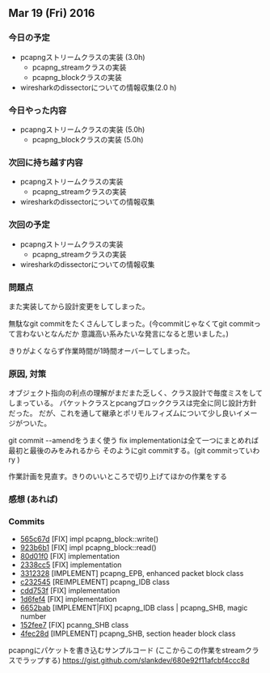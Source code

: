 

## Mar 19 (Fri) 2016

### 今日の予定

 - pcapngストリームクラスの実装 (3.0h)
     - pcapng_streamクラスの実装
     - pcapng_blockクラスの実装
 - wiresharkのdissectorについての情報収集(2.0 h)


### 今日やった内容

 - pcapngストリームクラスの実装 (5.0h)
     - pcapng_blockクラスの実装 (5.0h)


### 次回に持ち越す内容

 - pcapngストリームクラスの実装 
     - pcapng_streamクラスの実装
 - wiresharkのdissectorについての情報収集


### 次回の予定

 - pcapngストリームクラスの実装 
     - pcapng_streamクラスの実装
 - wiresharkのdissectorについての情報収集

### 問題点

また実装してから設計変更をしてしまった。

無駄なgit commitをたくさんしてしまった。(今commitじゃなくてgit commitって言わないとなんだか
意識高い系みたいな発言になると思いました。)

きりがよくならず作業時間が1時間オーバーしてしまった。

### 原因, 対策

オブジェクト指向の利点の理解がまだまた乏しく、クラス設計で毎度ミスをしてしまっている。
パケットクラスとpcangブロッククラスは完全に同じ設計方針だった。
だが、これを通して継承とポリモルフィズムについて少し良いイメージがついた。

git commit --amendをうまく使う fix implementationは全て一つにまとめれば最初と最後のみをみれるから
そのようにgit commitする。(git commitっていわry )

作業計画を見直す。きりのいいところで切り上げてほかの作業をする





### 感想 (あれば)

### Commits


* [565c67d](https://github.com/slankdev/libpgen/commit/565c67dcb15abbf17ebaab3fc5a1329fd848e590) [FIX] impl pcapng_block::write()
* [923b6b1](https://github.com/slankdev/libpgen/commit/923b6b14271b37ca76b6e267ffae174b08c14f1d) [FIX] impl pcapng_block::read()
* [80d01f0](https://github.com/slankdev/libpgen/commit/80d01f0535d49aa5bb676eaadfa8202daba04c6d) [FIX] implementation
* [2338cc5](https://github.com/slankdev/libpgen/commit/2338cc50b938ad60f8c2dce3897b9a04a11eb1ef) [FIX] implementation
* [3312328](https://github.com/slankdev/libpgen/commit/33123281cf4f18928c8ab3a167a39468cfef5ce2) [IMPLEMENT] pcapng_EPB, enhanced packet block class
* [c232545](https://github.com/slankdev/libpgen/commit/c232545bfca7e22d59584ca2aab68dd62f3160b8) [REIMPLEMENT] pcapng_IDB class
* [cdd753f](https://github.com/slankdev/libpgen/commit/cdd753f393d6c6a83b69409857fb0b0fae5211ec) [FIX] implementation
* [1d6fef4](https://github.com/slankdev/libpgen/commit/1d6fef449631d6cab8b6f094983d026725e6531a) [FIX] implementation
* [6652bab](https://github.com/slankdev/libpgen/commit/6652babc1cef8d139a16d323d213059482789d1d) [IMPLEMENT|FIX] pcapng_IDB class | pcapng_SHB, magic number
* [152fee7](https://github.com/slankdev/libpgen/commit/152fee7fd1029b358bcd7e999e605e4d62b7fac8) [FIX] pcanng_SHB class
* [4fec28d](https://github.com/slankdev/libpgen/commit/4fec28d0675fb062faf36b72a8b28387f8813dec) [IMPLEMENT] pcapng_SHB, section header block class


pcapngにパケットを書き込むサンプルコード
(ここからこの作業をstreamクラスでラップする)
https://gist.github.com/slankdev/680e92f11afcbf4ccc8d
